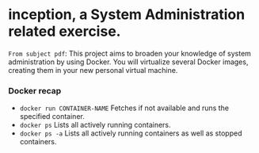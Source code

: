 # inception, a System Administration related exercise.
` From subject pdf `: This project aims to broaden your knowledge of system administration by using Docker. You will virtualize several Docker images, creating them in your new personal virtual machine.


### Docker recap
+ `docker run CONTAINER-NAME`
  Fetches if not available and runs the specified container.
+ `docker ps`
  Lists all actively running containers.
+ `docker ps -a`
  Lists all actively running containers as well as stopped containers.
 
